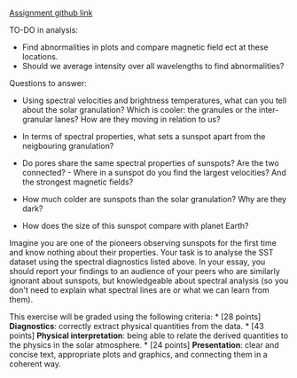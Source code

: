 [Assignment github link](https://github.com/tiagopereira/ast4310/blob/main/notebooks/project3/project3.ipynb)







TO-DO in analysis:
- Find abnormalities in plots and compare magnetic field ect at these locations.
- Should we average intensity over all wavelengths to find abnormalities?

Questions to answer:

- Using spectral velocities and brightness temperatures, what can you tell about the solar granulation?
Which is cooler: the granules or the inter-granular lanes?
How are they moving in relation to us?

- In terms of spectral properties, what sets a sunspot apart from the neigbouring granulation?

- Do pores share the same spectral properties of sunspots? Are the two connected? - Where in a sunspot do you find the largest velocities? And the strongest magnetic fields?

- How much colder are sunspots than the solar granulation? Why are they dark?

- How does the size of this sunspot compare with planet Earth? 


Imagine you are one of the pioneers observing sunspots for the first time and know nothing about their properties. Your task is to analyse the SST dataset using the spectral diagnostics listed above. In your essay, you should report your findings to an audience of your peers who are similarly ignorant about sunspots, but knowledgeable about spectral analysis (so you don't need to explain what spectral lines are or what we can learn from them).

This exercise will be graded using the following criteria: * [28 points] **Diagnostics**: correctly extract physical quantities from the data. * [43 points] **Physical interpretation**: being able to relate the derived quantities to the physics in the solar atmosphere. * [24 points] **Presentation**: clear and concise text, appropriate plots and graphics, and connecting them in a coherent way.
